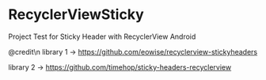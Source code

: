 RecyclerViewSticky
==================

Project Test for Sticky Header with RecyclerView Android

@credit\n
library 1 -> https://github.com/eowise/recyclerview-stickyheaders

library 2 -> https://github.com/timehop/sticky-headers-recyclerview
